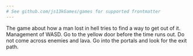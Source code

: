 ```yaml
---
# See github.com/js13kGames/games for supported frontmatter
---
```

The game about how a man lost in hell tries to find a way to get out of it. Management of WASD. 
Go to the yellow door before the time runs out. Do not come across enemies and lava. 
Go into the portals and look for the exit path.